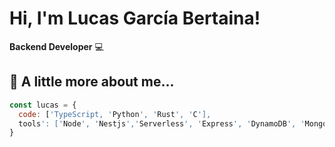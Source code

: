 # Hi, I'm Lucas García Bertaina!

**Backend Developer** :computer:

## :bust_in_silhouette: A little more about me...
```javascript
const lucas = {
  code: ['TypeScript, 'Python', 'Rust', 'C'],
  tools': ['Node', 'Nestjs','Serverless', 'Express', 'DynamoDB', 'MongoDB', 'PostgreSQL'],
}
```
